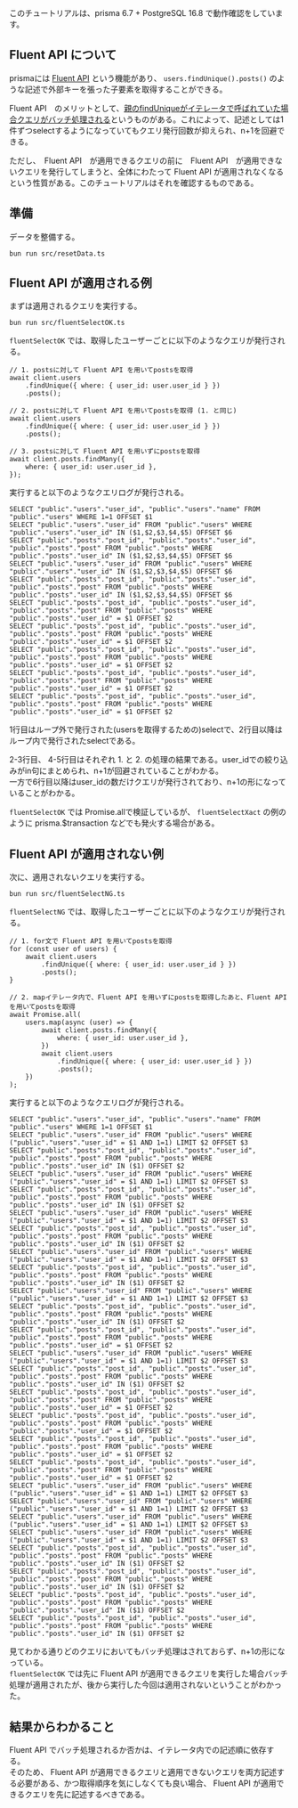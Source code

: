 このチュートリアルは、prisma 6.7 + PostgreSQL 16.8 で動作確認をしています。

## Fluent API について
prismaには [Fluent API](https://www.prisma.io/docs/orm/prisma-client/queries/relation-queries#fluent-api) という機能があり、 `users.findUnique().posts()` のような記述で外部キーを張った子要素を取得することができる。

Fluent API　のメリットとして、[親のfindUniqueがイテレータで呼ばれていた場合クエリがバッチ処理される](https://www.prisma.io/docs/orm/prisma-client/queries/query-optimization-performance#solution-1-batching-queries-with-the-fluent-api)というものがある。これによって、記述としては1件ずつselectするようになっていてもクエリ発行回数が抑えられ、n+1を回避できる。

ただし、　Fluent API　が適用できるクエリの前に　Fluent API　が適用できないクエリを発行してしまうと、全体にわたって Fluent API が適用されなくなるという性質がある。このチュートリアルはそれを確認するものである。


## 準備
データを整備する。
```
bun run src/resetData.ts
```

## Fluent API が適用される例
まずは適用されるクエリを実行する。
```
bun run src/fluentSelectOK.ts
```

`fluentSelectOK` では、取得したユーザーごとに以下のようなクエリが発行される。

```
// 1. postsに対して Fluent API を用いてpostsを取得
await client.users
	.findUnique({ where: { user_id: user.user_id } })
	.posts();

// 2. postsに対して Fluent API を用いてpostsを取得 (1. と同じ)
await client.users
	.findUnique({ where: { user_id: user.user_id } })
	.posts();

// 3. postsに対して Fluent API を用いずにpostsを取得
await client.posts.findMany({
	where: { user_id: user.user_id },
});
```

実行すると以下のようなクエリログが発行される。

```
SELECT "public"."users"."user_id", "public"."users"."name" FROM "public"."users" WHERE 1=1 OFFSET $1
SELECT "public"."users"."user_id" FROM "public"."users" WHERE "public"."users"."user_id" IN ($1,$2,$3,$4,$5) OFFSET $6
SELECT "public"."posts"."post_id", "public"."posts"."user_id", "public"."posts"."post" FROM "public"."posts" WHERE "public"."posts"."user_id" IN ($1,$2,$3,$4,$5) OFFSET $6
SELECT "public"."users"."user_id" FROM "public"."users" WHERE "public"."users"."user_id" IN ($1,$2,$3,$4,$5) OFFSET $6
SELECT "public"."posts"."post_id", "public"."posts"."user_id", "public"."posts"."post" FROM "public"."posts" WHERE "public"."posts"."user_id" IN ($1,$2,$3,$4,$5) OFFSET $6
SELECT "public"."posts"."post_id", "public"."posts"."user_id", "public"."posts"."post" FROM "public"."posts" WHERE "public"."posts"."user_id" = $1 OFFSET $2
SELECT "public"."posts"."post_id", "public"."posts"."user_id", "public"."posts"."post" FROM "public"."posts" WHERE "public"."posts"."user_id" = $1 OFFSET $2
SELECT "public"."posts"."post_id", "public"."posts"."user_id", "public"."posts"."post" FROM "public"."posts" WHERE "public"."posts"."user_id" = $1 OFFSET $2
SELECT "public"."posts"."post_id", "public"."posts"."user_id", "public"."posts"."post" FROM "public"."posts" WHERE "public"."posts"."user_id" = $1 OFFSET $2
SELECT "public"."posts"."post_id", "public"."posts"."user_id", "public"."posts"."post" FROM "public"."posts" WHERE "public"."posts"."user_id" = $1 OFFSET $2
```

1行目はループ外で発行された(usersを取得するための)selectで、2行目以降はループ内で発行されたselectである。

2-3行目、 4-5行目はそれぞれ 1. と 2. の処理の結果である。user_idでの絞り込みがin句にまとめられ、n+1が回避されていることがわかる。  
一方で6行目以降はuser_idの数だけクエリが発行されており、n+1の形になっていることがわかる。

`fluentSelectOK` では Promise.allで検証しているが、 `fluentSelectXact` の例のように prisma.$transaction などでも発火する場合がある。

## Fluent API が適用されない例
次に、適用されないクエリを実行する。
```
bun run src/fluentSelectNG.ts
```

`fluentSelectNG` では、取得したユーザーごとに以下のようなクエリが発行される。
```
// 1. for文で Fluent API を用いてpostsを取得
for (const user of users) {
	await client.users
		.findUnique({ where: { user_id: user.user_id } })
		.posts();
}

// 2. mapイテレータ内で、Fluent API を用いずにpostsを取得したあと、Fluent API を用いてpostsを取得
await Promise.all(
	users.map(async (user) => {
		await client.posts.findMany({
			where: { user_id: user.user_id },
		})
		await client.users
			.findUnique({ where: { user_id: user.user_id } })
			.posts();
	})
);
```

実行すると以下のようなクエリログが発行される。

```
SELECT "public"."users"."user_id", "public"."users"."name" FROM "public"."users" WHERE 1=1 OFFSET $1
SELECT "public"."users"."user_id" FROM "public"."users" WHERE ("public"."users"."user_id" = $1 AND 1=1) LIMIT $2 OFFSET $3
SELECT "public"."posts"."post_id", "public"."posts"."user_id", "public"."posts"."post" FROM "public"."posts" WHERE "public"."posts"."user_id" IN ($1) OFFSET $2
SELECT "public"."users"."user_id" FROM "public"."users" WHERE ("public"."users"."user_id" = $1 AND 1=1) LIMIT $2 OFFSET $3
SELECT "public"."posts"."post_id", "public"."posts"."user_id", "public"."posts"."post" FROM "public"."posts" WHERE "public"."posts"."user_id" IN ($1) OFFSET $2
SELECT "public"."users"."user_id" FROM "public"."users" WHERE ("public"."users"."user_id" = $1 AND 1=1) LIMIT $2 OFFSET $3
SELECT "public"."posts"."post_id", "public"."posts"."user_id", "public"."posts"."post" FROM "public"."posts" WHERE "public"."posts"."user_id" IN ($1) OFFSET $2
SELECT "public"."users"."user_id" FROM "public"."users" WHERE ("public"."users"."user_id" = $1 AND 1=1) LIMIT $2 OFFSET $3
SELECT "public"."posts"."post_id", "public"."posts"."user_id", "public"."posts"."post" FROM "public"."posts" WHERE "public"."posts"."user_id" IN ($1) OFFSET $2
SELECT "public"."users"."user_id" FROM "public"."users" WHERE ("public"."users"."user_id" = $1 AND 1=1) LIMIT $2 OFFSET $3
SELECT "public"."posts"."post_id", "public"."posts"."user_id", "public"."posts"."post" FROM "public"."posts" WHERE "public"."posts"."user_id" IN ($1) OFFSET $2
SELECT "public"."posts"."post_id", "public"."posts"."user_id", "public"."posts"."post" FROM "public"."posts" WHERE "public"."posts"."user_id" = $1 OFFSET $2
SELECT "public"."users"."user_id" FROM "public"."users" WHERE ("public"."users"."user_id" = $1 AND 1=1) LIMIT $2 OFFSET $3
SELECT "public"."posts"."post_id", "public"."posts"."user_id", "public"."posts"."post" FROM "public"."posts" WHERE "public"."posts"."user_id" IN ($1) OFFSET $2
SELECT "public"."posts"."post_id", "public"."posts"."user_id", "public"."posts"."post" FROM "public"."posts" WHERE "public"."posts"."user_id" = $1 OFFSET $2
SELECT "public"."posts"."post_id", "public"."posts"."user_id", "public"."posts"."post" FROM "public"."posts" WHERE "public"."posts"."user_id" = $1 OFFSET $2
SELECT "public"."posts"."post_id", "public"."posts"."user_id", "public"."posts"."post" FROM "public"."posts" WHERE "public"."posts"."user_id" = $1 OFFSET $2
SELECT "public"."posts"."post_id", "public"."posts"."user_id", "public"."posts"."post" FROM "public"."posts" WHERE "public"."posts"."user_id" = $1 OFFSET $2
SELECT "public"."users"."user_id" FROM "public"."users" WHERE ("public"."users"."user_id" = $1 AND 1=1) LIMIT $2 OFFSET $3
SELECT "public"."users"."user_id" FROM "public"."users" WHERE ("public"."users"."user_id" = $1 AND 1=1) LIMIT $2 OFFSET $3
SELECT "public"."users"."user_id" FROM "public"."users" WHERE ("public"."users"."user_id" = $1 AND 1=1) LIMIT $2 OFFSET $3
SELECT "public"."users"."user_id" FROM "public"."users" WHERE ("public"."users"."user_id" = $1 AND 1=1) LIMIT $2 OFFSET $3
SELECT "public"."posts"."post_id", "public"."posts"."user_id", "public"."posts"."post" FROM "public"."posts" WHERE "public"."posts"."user_id" IN ($1) OFFSET $2
SELECT "public"."posts"."post_id", "public"."posts"."user_id", "public"."posts"."post" FROM "public"."posts" WHERE "public"."posts"."user_id" IN ($1) OFFSET $2
SELECT "public"."posts"."post_id", "public"."posts"."user_id", "public"."posts"."post" FROM "public"."posts" WHERE "public"."posts"."user_id" IN ($1) OFFSET $2
SELECT "public"."posts"."post_id", "public"."posts"."user_id", "public"."posts"."post" FROM "public"."posts" WHERE "public"."posts"."user_id" IN ($1) OFFSET $2
```

見てわかる通りどのクエリにおいてもバッチ処理はされておらず、n+1の形になっている。  
`fluentSelectOK` では先に Fluent API が適用できるクエリを実行した場合バッチ処理が適用されたが、後から実行した今回は適用されないということがわかった。

## 結果からわかること
Fluent API でバッチ処理されるか否かは、イテレータ内での記述順に依存する。  
そのため、 Fluent API が適用できるクエリと適用できないクエリを両方記述する必要がある、かつ取得順序を気にしなくても良い場合、 Fluent API が適用できるクエリを先に記述するべきである。